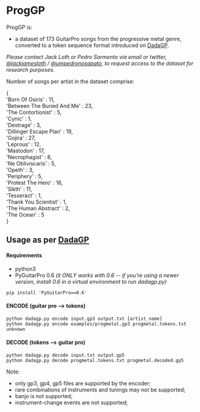 # ProgGP

ProgGP is:

* a dataset of 173 GuitarPro songs from the progressive metal genre, converted to a token sequence format introduced on [DadaGP](https://github.com/dada-bots/dadaGP).

*Please contact Jack Loth or Pedro Sarmento via email or twitter, [@jackjamesloth](https://twitter.com/jackjamesloth) / [@umpedronosapato](https://twitter.com/umpedronosapato), to request access to the dataset for research purposes.*

Number of songs per artist in the dataset comprise:

{  
    'Born Of Osiris' : 11,  
    'Between The Buried And Me' : 23,  
    'The Contortionist' : 5,  
    'Cynic' : 1,  
    'Destrage' : 3,  
    'Dillinger Escape Plan' : 19,  
    'Gojira' : 27,  
    'Leprous' : 12,  
    'Mastodon' : 17,  
    'Necrophagist' : 8,  
    'Ne Obliviscaris' : 5,  
    'Opeth' : 3,  
    'Periphery' : 5,  
    'Protest The Hero' : 16,  
    'Sikth' : 11,  
    'Tesseract' : 1,  
    'Thank You Scientist' : 1,  
    'The Human Abstract' : 2,  
    'The Ocean' : 5    
}

## Usage as per [DadaGP](https://github.com/dada-bots/dadaGP)

#### Requirements

* python3
* PyGuitarPro 0.6 *(it ONLY works with 0.6 -- if you're using a newer version, install 0.6 in a virtual environment to run dadagp.py)*
```
pip install 'PyGuitarPro==0.6'
```

#### ENCODE (guitar pro --> tokens)
```
python dadagp.py encode input.gp3 output.txt [artist_name]
python dadagp.py encode examples/progmetal.gp3 progmetal.tokens.txt unknown
```

#### DECODE (tokens --> guitar pro)
```
python dadagp.py decode input.txt output.gp5
python dadagp.py decode progmetal.tokens.txt progmetal.decoded.gp5
```

Note:
* only gp3, gp4, gp5 files are supported by the encoder;
* rare combinations of instruments and tunings may not be supported;
* banjo is not supported;
* instrument-change events are not supported;




